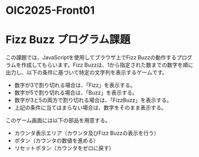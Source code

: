 # OIC2025-Front01
# Fizz Buzz プログラム課題

この課題では、JavaScriptを使用してブラウザ上でFizz Buzzの動作するプログラムを作成してもらいます。Fizz Buzzは、1から指定された数までの数字を順に出力し、以下の条件に基づいて特定の文字列を表示するゲームです。

- 数字が3で割り切れる場合は、「Fizz」を表示する。
- 数字が5で割り切れる場合は、「Buzz」を表示する。
- 数字が3と5の両方で割り切れる場合は、「FizzBuzz」を表示する。
- 上記の条件に当てはまらない場合は、数字をそのまま表示する。

このゲーム画面には以下の部品を用意する。
- カウンタ表示エリア（カウンタ及びFizz Buzzの表示を行う）
- ボタン（カウンタの数値を進める）
- リセットボタン（カウンタをゼロに戻す）
